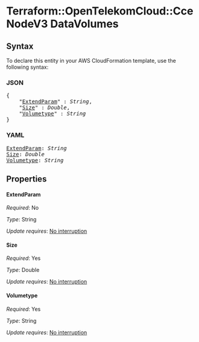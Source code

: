 # Terraform::OpenTelekomCloud::CceNodeV3 DataVolumes

## Syntax

To declare this entity in your AWS CloudFormation template, use the following syntax:

### JSON

<pre>
{
    "<a href="#extendparam" title="ExtendParam">ExtendParam</a>" : <i>String</i>,
    "<a href="#size" title="Size">Size</a>" : <i>Double</i>,
    "<a href="#volumetype" title="Volumetype">Volumetype</a>" : <i>String</i>
}
</pre>

### YAML

<pre>
<a href="#extendparam" title="ExtendParam">ExtendParam</a>: <i>String</i>
<a href="#size" title="Size">Size</a>: <i>Double</i>
<a href="#volumetype" title="Volumetype">Volumetype</a>: <i>String</i>
</pre>

## Properties

#### ExtendParam

_Required_: No

_Type_: String

_Update requires_: [No interruption](https://docs.aws.amazon.com/AWSCloudFormation/latest/UserGuide/using-cfn-updating-stacks-update-behaviors.html#update-no-interrupt)

#### Size

_Required_: Yes

_Type_: Double

_Update requires_: [No interruption](https://docs.aws.amazon.com/AWSCloudFormation/latest/UserGuide/using-cfn-updating-stacks-update-behaviors.html#update-no-interrupt)

#### Volumetype

_Required_: Yes

_Type_: String

_Update requires_: [No interruption](https://docs.aws.amazon.com/AWSCloudFormation/latest/UserGuide/using-cfn-updating-stacks-update-behaviors.html#update-no-interrupt)

